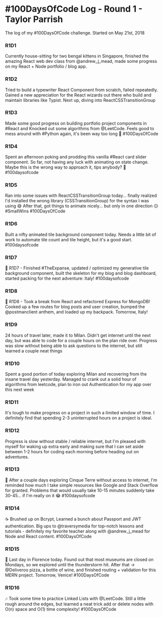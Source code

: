# #100DaysOfCode Log - Round 1 - Taylor Parrish

The log of my #100DaysOfCode challenge. Started on May 21st, 2018

### R1D1 
Currently house-sitting for two bengal kittens in Singapore, finished the amazing React web dev class from @andrew_j_mead, made some progress on my React + Node portfolio / blog app.


### R1D2
Tried to build a typewriter React Component from scratch, failed repeatedly. Gained a new appreciation for the React wizards out there who build and maintain libraries like Typist. Next up, diving into ReactCSSTransitionGroup

### R1D3
Made some good progress on building portfolio project components in #React and Knocked out some algorithms from @LeetCode. Feels good to mess around with #Python again, it's been way too long 🐍  #100DaysOfCode 

### R1D4 
Spent an afternoon poking and prodding this vanilla #React card slider component. So far, not having any luck with animating on state change. Maybe this is the wrong way to approach it, tips anybody? 🙏 #100daysofcode

### R1D5
Ran into some issues with ReactCSSTransitionGroup today... finally realized I'd installed the wrong library (CSSTransitionGroup) for the syntax I was using 😅 After that, got things to animate nicely... but only in one direction 😑 #SmallWins #100DaysOfCode 

### R1D6
Built a nifty animated tile background component today. Needs a little bit of work to automate tile count and tile height, but it's a good start. #100daysofcode

### R1D7
👾 R1D7 - Finished #TheExpanse, updated / optimized my generative tile background component, built the skeleton for my blog and blog dashboard, started packing for the next adventure: Italy! #100daysofcode

### R1D8
🐢 R1D8 - Took a break from React and refactored Express for MongoDB! Cooked up a few routes for blog posts and user creation, bumped the @postmanclient anthem, and loaded up my backpack. Tomorrow, Italy!

### R1D9
24 hours of travel later, made it to Milan. Didn't get internet until the next day, but was able to code for a couple hours on the plan ride over. Progress was slow without being able to ask questions to the internet, but still learned a couple neat things

### R1D10
Spent a good portion of today exploring Milan and recovering from the insane travel day yesterday. Managed to crank out a solid hour of algorithms from leetcode, plan to iron out Authentication for my app over this next week

### R1D11
It's tough to make progress on a project in such a limited window of time. I definitely find that spending 2-3 uninterrupted hours on a project is ideal.

### R1D12
Progress is slow without stable / reliable internet, but I'm pleased with myself for waking up extra early and making sure that I can set aside between 1-2 hours for coding each morning before heading out on adventures.

### R1D13 
🐙 After a couple days exploring Cinque Terre without access to internet, I'm reminded how much I take simple resources like Google and Stack Overflow for granted. Problems that would usually take 10-15 minutes suddenly take 30-45... if I'm really on it 😂 #100daysofcode

### R1D14
☕️️️ Brushed up on Bcrypt, Learned a bunch about Passport and JWT authentication. Big ups to @traversymedia for top-notch lessons and tutorials - definitely my favorite teacher along with @andrew_j_mead for Node and React content. #100DaysOfCode

### R1D15
🍕 Last day in Florence today. Found out that most museums are closed on Mondays, so we explored until the thunderstorm hit. After that -> @Deliveroo pizza, a bottle of wine, and finished routing + validation for this MERN project. Tomorrow, Venice! #100DaysOfCode

### R1D16
🎶 Took some time to practice Linked Lists with @LeetCode. Still a little rough around the edges, but learned a neat trick add or delete nodes with O(n) space and O(1) time complexity! #100DaysOfCode 